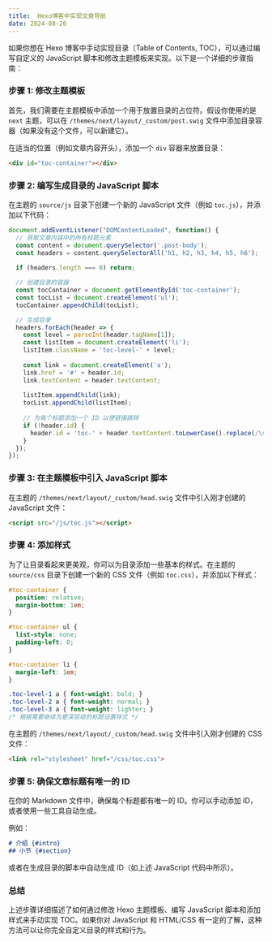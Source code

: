 ```yaml
---
title:  Hexo博客中实现文章导航
date: 2024-08-26
---
```


如果你想在 Hexo 博客中手动实现目录（Table of Contents, TOC），可以通过编写自定义的 JavaScript 脚本和修改主题模板来实现。以下是一个详细的步骤指南：

### 步骤 1: 修改主题模板

首先，我们需要在主题模板中添加一个用于放置目录的占位符。假设你使用的是 `next` 主题，可以在 `/themes/next/layout/_custom/post.swig` 文件中添加目录容器（如果没有这个文件，可以新建它）。

在适当的位置（例如文章内容开头），添加一个 `div` 容器来放置目录：

```html
<div id="toc-container"></div>
```

### 步骤 2: 编写生成目录的 JavaScript 脚本

在主题的 `source/js` 目录下创建一个新的 JavaScript 文件（例如 `toc.js`），并添加以下代码：

```javascript
document.addEventListener("DOMContentLoaded", function() {
  // 获取文章内容中的所有标题元素
  const content = document.querySelector('.post-body');
  const headers = content.querySelectorAll('h1, h2, h3, h4, h5, h6');
  
  if (headers.length === 0) return;

  // 创建目录的容器
  const tocContainer = document.getElementById('toc-container');
  const tocList = document.createElement('ul');
  tocContainer.appendChild(tocList);

  // 生成目录
  headers.forEach(header => {
    const level = parseInt(header.tagName[1]);
    const listItem = document.createElement('li');
    listItem.className = 'toc-level-' + level;
    
    const link = document.createElement('a');
    link.href = '#' + header.id;
    link.textContent = header.textContent;
    
    listItem.appendChild(link);
    tocList.appendChild(listItem);
    
    // 为每个标题添加一个 ID 以便链接跳转
    if (!header.id) {
      header.id = 'toc-' + header.textContent.toLowerCase().replace(/\s+/g, '-');
    }
  });
});
```

### 步骤 3: 在主题模板中引入 JavaScript 脚本

在主题的 `/themes/next/layout/_custom/head.swig` 文件中引入刚才创建的 JavaScript 文件：

```html
<script src="/js/toc.js"></script>
```

### 步骤 4: 添加样式

为了让目录看起来更美观，你可以为目录添加一些基本的样式。在主题的 `source/css` 目录下创建一个新的 CSS 文件（例如 `toc.css`），并添加以下样式：

```css
#toc-container {
  position: relative;
  margin-bottom: 1em;
}

#toc-container ul {
  list-style: none;
  padding-left: 0;
}

#toc-container li {
  margin-left: 1em;
}

.toc-level-1 a { font-weight: bold; }
.toc-level-2 a { font-weight: normal; }
.toc-level-3 a { font-weight: lighter; }
/* 根据需要继续为更深层级的标题设置样式 */
```

在主题的 `/themes/next/layout/_custom/head.swig` 文件中引入刚才创建的 CSS 文件：

```html
<link rel="stylesheet" href="/css/toc.css">
```

### 步骤 5: 确保文章标题有唯一的 ID

在你的 Markdown 文件中，确保每个标题都有唯一的 ID。你可以手动添加 ID，或者使用一些工具自动生成。

例如：

```markdown
# 介绍 {#intro}
## 小节 {#section}
```

或者在生成目录的脚本中自动生成 ID（如上述 JavaScript 代码中所示）。

### 总结

上述步骤详细描述了如何通过修改 Hexo 主题模板、编写 JavaScript 脚本和添加样式来手动实现 TOC。如果你对 JavaScript 和 HTML/CSS 有一定的了解，这种方法可以让你完全自定义目录的样式和行为。

